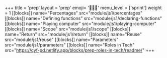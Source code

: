 +++
title = 'prep'
layout = 'prep'
emoji= '🧑🏾‍💻'
menu_level = ['sprint']
weight = 1
[[blocks]]
name="Percentages"
src="module/js1/percentages"
[[blocks]]
name="Defining functions"
src="module/js1/declaring-functions"
[[blocks]]
name="Playing computer"
src="module/js1/playing-computer"
[[blocks]]
name="Scope"
src="module/js1/scope"
[[blocks]]
name="Return"
src="module/js1/return"
[[blocks]]
name="Reuse"
src="module/js1/reuse"
[[blocks]]
name="Parameters"
src="module/js1/parameters"
[[blocks]]
name="Roles in Tech"
src="https://cyf-pd.netlify.app/blocks/prep-roles-in-tech/readme/"
+++
